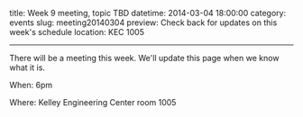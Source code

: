 title: Week 9 meeting, topic TBD
datetime: 2014-03-04 18:00:00
category: events
slug: meeting20140304
preview: Check back for updates on this week's schedule
location: KEC 1005

---

There will be a meeting this week. We'll update this page when we know what it is.

When: 6pm

Where: Kelley Engineering Center room 1005
